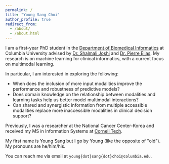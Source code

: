 ```yaml
---
permalink: /
title: "Young Sang Choi"
author_profile: true
redirect_from: 
  - /about/
  - /about.html
---
```


I am a first-year PhD student in the [Department of Biomedical Informatics](https://www.dbmi.columbia.edu/) at Columbia University advised by [Dr. Shalmali Joshi](https://shalmalijoshi.github.io/reAIM/) and [Dr. Pierre Elias](https://members.dbmi.columbia.edu/CRADLE/). My research is on machine learning for clinical informatics, with a current focus on multimodal learning.

In particular, I am interested in exploring the following:

- When does the inclusion of more input modalities improve the performance and robustness of predictive models?
- Does domain knowledge on the relationship between modalities and learning tasks help us better model multimodal interactions?
- Can shared and synergistic information from multiple accessible modalities replace more inaccessible modalities in clinical decision support?

Previously, I was a researcher at the National Cancer Center-Korea and received my MS in Information Systems at [Cornell Tech](https://tech.cornell.edu/programs/masters-programs/jacobs-technion-cornell-dual-ms-health-tech/).

My first name is Young Sang but I go by Young (like the opposite of "old"). My pronouns are he/him/his.

You can reach me via email at `young{dot}sang{dot}choi@columbia.edu`.
